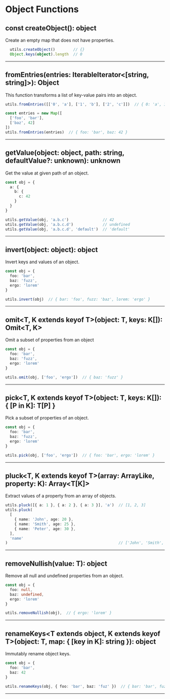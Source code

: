 # Object Functions

## const createObject(): object

Create an empty map that does not have properties.

```ts
  utils.createObject()        // {}
  Object.keys(object).length  // 0
```

---

## fromEntries(entries: IterableIterator<[string, string]>): Object

This function transforms a list of key-value pairs into an object.

```ts
utils.fromEntries([['0', 'a'], ['1', 'b'], ['2', 'c']])  // { 0: 'a', 1: 'b', 2: 'c' }

const entries = new Map([
  ['foo', 'bar'],
  ['baz', 42]
])
utils.fromEntries(entries)  // { foo: 'bar', baz: 42 }
```

---

## getValue(object: object, path: string, defaultValue?: unknown): unknown

Get the value at given path of an object.

```ts
const obj = {
  a: {
    b: {
      c: 42
    }
  }
}

utils.getValue(obj, 'a.b.c')               // 42
utils.getValue(obj, 'a.b.c.d')             // undefined
utils.getValue(obj, 'a.b.c.d', 'default')  // 'default'
```

---

## invert(object: object): object

Invert keys and values of an object.

```ts
const obj = {
  foo: 'bar',
  baz: 'fuzz',
  ergo: 'lorem'
}

utils.invert(obj)  // { bar: 'foo', fuzz: 'baz', lorem: 'ergo' }
```

---

## omit<T, K extends keyof T>(object: T, keys: K[]): Omit<T, K>

Omit a subset of properties from an object

```ts
const obj = {
  foo: 'bar',
  baz: 'fuzz',
  ergo: 'lorem'
}

utils.omit(obj, ['foo', 'ergo'])  // { baz: 'fuzz' }
```

---

## pick<T, K extends keyof T>(object: T, keys: K[]): { [P in K]: T[P] }

Pick a subset of properties of an object.

```ts
const obj = {
  foo: 'bar',
  baz: 'fuzz',
  ergo: 'lorem'
}

utils.pick(obj, ['foo', 'ergo'])  // { foo: 'bar', ergo: 'lorem' }
```

---

## pluck<T, K extends keyof T>(array: ArrayLike<T>, property: K): Array<T[K]> 

Extract values of a property from an array of objects.

```ts
utils.pluck([{ a: 1 }, { a: 2 }, { a: 3 }], 'a')  // [1, 2, 3]
utils.pluck(
  [
    { name: 'John', age: 20 },
    { name: 'Smith', age: 25 },
    { name: 'Peter', age: 30 },
  ],
  'name'
)                                                 // ['John', 'Smith', 'Peter']
```

---

## removeNullish<T>(value: T): object

Remove all null and undefined properties from an object.

```ts
const obj = {
  foo: null,
  baz: undefined,
  ergo: 'lorem'
}

utils.removeNullish(obj),  // { ergo: 'lorem' }
```

---

## renameKeys<T extends object, K extends keyof T>(object: T, map: { [key in K]: string }): object

Immutably rename object keys.

```ts
const obj = {
  foo: 'bar',
  baz: 42
}

utils.renameKeys(obj, { foo: 'bar', baz: 'fuz' })  // { bar: 'bar', fuz: 42 }
```

---

